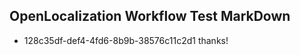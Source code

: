 ## OpenLocalization Workflow Test MarkDown
* 128c35df-def4-4fd6-8b9b-38576c11c2d1 thanks!

<!--HONumber=Sep16_HO1-->



